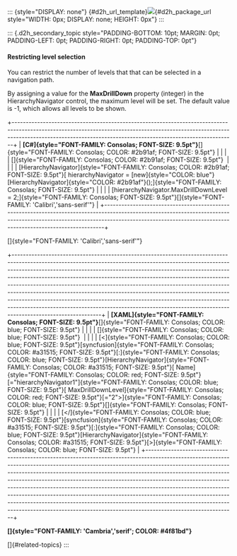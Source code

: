 ::: {style="DISPLAY: none"}
[](ms-xhelp:///?Id=d2h_url_template){#d2h_url_template}![](!package_url!){#d2h_package_url style="WIDTH: 0px; DISPLAY: none; HEIGHT: 0px"}
:::

::: {.d2h_secondary_topic style="PADDING-BOTTOM: 10pt; MARGIN: 0pt; PADDING-LEFT: 0pt; PADDING-RIGHT: 0pt; PADDING-TOP: 0pt"}
#### Restricting level selection

You can restrict the number of levels that that can be selected in a navigation path.

By assigning a value for the **MaxDrillDown** property (integer) in the HierarchyNavigator control, the maximum level will be set. The default value is -1, which allows all levels to be shown.

+------------------------------------------------------------------------------------------------------------------------------------------------------------------------------------------------------------------------------------------+
| **[C#]{style="FONT-FAMILY: Consolas; FONT-SIZE: 9.5pt"}**[]{style="FONT-FAMILY: Consolas; COLOR: #2b91af; FONT-SIZE: 9.5pt"}                                                                                                             |
|                                                                                                                                                                                                                                          |
| []{style="FONT-FAMILY: Consolas; COLOR: #2b91af; FONT-SIZE: 9.5pt"}                                                                                                                                                                      |
|                                                                                                                                                                                                                                          |
| [HierarchyNavigator]{style="FONT-FAMILY: Consolas; COLOR: #2b91af; FONT-SIZE: 9.5pt"}[ hierarchyNavigator = [new]{style="COLOR: blue"} [HierarchyNavigator]{style="COLOR: #2b91af"}();]{style="FONT-FAMILY: Consolas; FONT-SIZE: 9.5pt"} |
|                                                                                                                                                                                                                                          |
| [hierarchyNavigator.MaxDrillDownLevel = 2;]{style="FONT-FAMILY: Consolas; FONT-SIZE: 9.5pt"}[]{style="FONT-FAMILY: 'Calibri','sans-serif'"}                                                                                              |
+------------------------------------------------------------------------------------------------------------------------------------------------------------------------------------------------------------------------------------------+

[]{style="FONT-FAMILY: 'Calibri','sans-serif'"} 

+-------------------------------------------------------------------------------------------------------------------------------------------------------------------------------------------------------------------------------------------------------------------------------------------------------------------------------------------------------------------------------------------------------------------------------------------------------------------------------------------------------------------------------------------------------------------------------------------------------------------------------------------------------------------------------+
| **[XAML]{style="FONT-FAMILY: Consolas; FONT-SIZE: 9.5pt"}**[]{style="FONT-FAMILY: Consolas; COLOR: blue; FONT-SIZE: 9.5pt"}                                                                                                                                                                                                                                                                                                                                                                                                                                                                                                                                                   |
|                                                                                                                                                                                                                                                                                                                                                                                                                                                                                                                                                                                                                                                                               |
| []{style="FONT-FAMILY: Consolas; COLOR: blue; FONT-SIZE: 9.5pt"}                                                                                                                                                                                                                                                                                                                                                                                                                                                                                                                                                                                                              |
|                                                                                                                                                                                                                                                                                                                                                                                                                                                                                                                                                                                                                                                                               |
| [\<]{style="FONT-FAMILY: Consolas; COLOR: blue; FONT-SIZE: 9.5pt"}[syncfusion]{style="FONT-FAMILY: Consolas; COLOR: #a31515; FONT-SIZE: 9.5pt"}[:]{style="FONT-FAMILY: Consolas; COLOR: blue; FONT-SIZE: 9.5pt"}[HierarchyNavigator]{style="FONT-FAMILY: Consolas; COLOR: #a31515; FONT-SIZE: 9.5pt"}[ Name]{style="FONT-FAMILY: Consolas; COLOR: red; FONT-SIZE: 9.5pt"}[=\"hierarchyNavigator1\"]{style="FONT-FAMILY: Consolas; COLOR: blue; FONT-SIZE: 9.5pt"}[ MaxDrillDownLevel]{style="FONT-FAMILY: Consolas; COLOR: red; FONT-SIZE: 9.5pt"}[=\"2\"\>]{style="FONT-FAMILY: Consolas; COLOR: blue; FONT-SIZE: 9.5pt"}[]{style="FONT-FAMILY: Consolas; FONT-SIZE: 9.5pt"} |
|                                                                                                                                                                                                                                                                                                                                                                                                                                                                                                                                                                                                                                                                               |
| [\</]{style="FONT-FAMILY: Consolas; COLOR: blue; FONT-SIZE: 9.5pt"}[syncfusion]{style="FONT-FAMILY: Consolas; COLOR: #a31515; FONT-SIZE: 9.5pt"}[:]{style="FONT-FAMILY: Consolas; COLOR: blue; FONT-SIZE: 9.5pt"}[HierarchyNavigator]{style="FONT-FAMILY: Consolas; COLOR: #a31515; FONT-SIZE: 9.5pt"}[\>]{style="FONT-FAMILY: Consolas; COLOR: blue; FONT-SIZE: 9.5pt"}                                                                                                                                                                                                                                                                                                      |
+-------------------------------------------------------------------------------------------------------------------------------------------------------------------------------------------------------------------------------------------------------------------------------------------------------------------------------------------------------------------------------------------------------------------------------------------------------------------------------------------------------------------------------------------------------------------------------------------------------------------------------------------------------------------------------+

**[]{style="FONT-FAMILY: 'Cambria','serif'; COLOR: #4f81bd"}** 

[]{#related-topics}
:::
